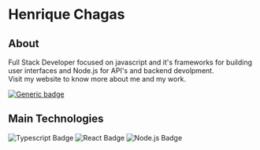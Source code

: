 # Henrique Chagas

## About
 Full Stack Developer focused on javascript and it's frameworks for building user interfaces and Node.js for API's and backend devolpment.
 <br />
 Visit my website to know more about me and my work.
 <br />
 
[![Generic badge](https://img.shields.io/badge/🚀-WEBSITE-<COLOR>.svg)](https://henriquechagas.space)
## Main Technologies
![Typescript Badge](https://img.shields.io/badge/TypeScript-007ACC?style=for-the-badge&logo=typescript&logoColor=white)
![React Badge](https://img.shields.io/badge/React-20232A?style=for-the-badge&logo=react&logoColor=61DAFB)
![Node.js Badge](https://img.shields.io/badge/Node.js-339933?style=for-the-badge&logo=nodedotjs&logoColor=white)

 

<!--
**henriquechagasg/henriquechagasg** is a ✨ _special_ ✨ repository because its `README.md` (this file) appears on your GitHub profile.

Here are some ideas to get you started:

- 🔭 I’m currently working on ...
- 🌱 I’m currently learning ...
- 👯 I’m looking to collaborate on ...
- 🤔 I’m looking for help with ...
- 💬 Ask me about ...
- 📫 How to reach me: ...
- 😄 Pronouns: ...
- ⚡ Fun fact: ...
-->
